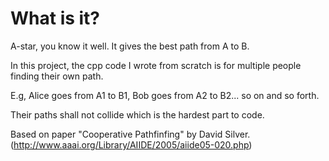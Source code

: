 # What is it?
A-star, you know it well. It gives the best path from A to B.

In this project, the cpp code I wrote from scratch is for multiple people finding their own path.

E.g, Alice goes from A1 to B1, Bob goes from A2 to B2... so on and so forth.

Their paths shall not collide which is the hardest part to code.

Based on paper "Cooperative Pathfinfing" by David Silver. (http://www.aaai.org/Library/AIIDE/2005/aiide05-020.php)




    

